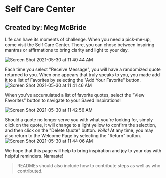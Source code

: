 # Self Care Center
## Created by: Meg McBride

Life can have its moments of challenge. When you need a pick-me-up, come visit the Self Care Center. There, you can chose between inspiring mantras or affirmations to bring clarity and light to your day.

![Screen Shot 2021-05-30 at 11 40 44 AM](https://user-images.githubusercontent.com/78767067/120114326-eab69e80-c13b-11eb-8a0f-5f660982e34e.png)

Each time you select "Receive Message", you will have a randomized quote returned to you. When one appears that truly speaks to you, you made add it to a list of Favorites by selecting the "Add Your Favorite" button.
![Screen Shot 2021-05-30 at 11 41 46 AM](https://user-images.githubusercontent.com/78767067/120114358-13d72f00-c13c-11eb-8c3f-ff97d984edd6.png)

When you've accumulated a list of favorite quotes, select the "View Favorites" button to navigate to your Saved Inspirations!

![Screen Shot 2021-05-30 at 11 42 56 AM](https://user-images.githubusercontent.com/78767067/120114375-30736700-c13c-11eb-80ed-02a04fa3f8a7.png)

Should a quote no longer serve you with what you're looking for, simply click on the quote, it will change to a light yellow to confirm the selection, and then click on the "Delete Quote" button. *Voila!* At any time, you may also return to the Welcome Page by selecting the "Return" button.
![Screen Shot 2021-05-30 at 11 44 06 AM](https://user-images.githubusercontent.com/78767067/120114415-5ef14200-c13c-11eb-84e6-f4e58f5bad19.png)

We hope that this page will help to bring inspiration and joy to your day with helpful reminders. Namaste!

> READMEs should also include how to contribute steps as well as who contributed. 
